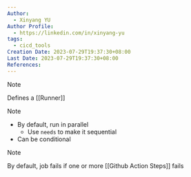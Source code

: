 ```yaml
---
Author:
  - Xinyang YU
Author Profile:
  - https://linkedin.com/in/xinyang-yu
tags:
  - cicd_tools
Creation Date: 2023-07-29T19:37:30+08:00
Last Date: 2023-07-29T19:37:30+08:00
References:
---
```

>[!note]
>Defines a [[Runner]]

>[!note]
>- By default, run in parallel
>	- Use ``needs`` to make it sequential
>- Can be conditional 

>[!note]
>By default, job fails if one or more [[Github Action Steps]] fails